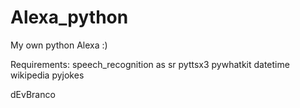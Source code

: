 # Alexa_python

My own python Alexa :)

Requirements:
  speech_recognition as sr
  pyttsx3
  pywhatkit
  datetime
  wikipedia
  pyjokes
  
  dEvBranco
